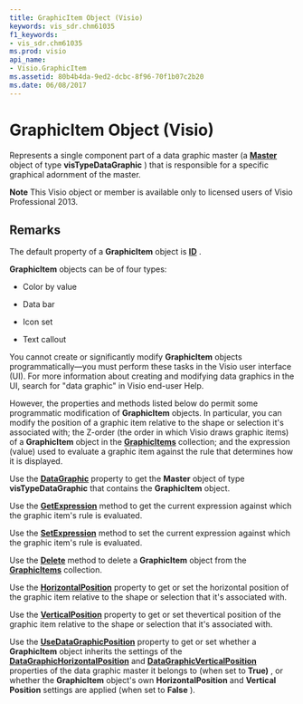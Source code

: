 ```yaml
---
title: GraphicItem Object (Visio)
keywords: vis_sdr.chm61035
f1_keywords:
- vis_sdr.chm61035
ms.prod: visio
api_name:
- Visio.GraphicItem
ms.assetid: 80b4b4da-9ed2-dcbc-8f96-70f1b07c2b20
ms.date: 06/08/2017
---
```



# GraphicItem Object (Visio)

Represents a single component part of a data graphic master (a  **[Master](Visio.Master.md)** object of type **visTypeDataGraphic** ) that is responsible for a specific graphical adornment of the master.


 **Note**  This Visio object or member is available only to licensed users of Visio Professional 2013.


## Remarks

The default property of a  **GraphicItem** object is **[ID](Visio.GraphicItem.ID.md)** .

 **GraphicItem** objects can be of four types:




- Color by value
    
- Data bar
    
- Icon set
    
- Text callout
    


You cannot create or significantly modify  **GraphicItem** objects programmatically—you must perform these tasks in the Visio user interface (UI). For more information about creating and modifying data graphics in the UI, search for "data graphic" in Visio end-user Help.

However, the properties and methods listed below do permit some programmatic modification of  **GraphicItem** objects. In particular, you can modify the position of a graphic item relative to the shape or selection it's associated with; the Z-order (the order in which Visio draws graphic items) of a **GraphicItem** object in the **[GraphicItems](Visio.GraphicItems.md)** collection; and the expression (value) used to evaluate a graphic item against the rule that determines how it is displayed.

Use the  **[DataGraphic](Visio.GraphicItem.DataGraphic.md)** property to get the **Master** object of type **visTypeDataGraphic** that contains the **GraphicItem** object.

Use the  **[GetExpression](Visio.GraphicItem.GetExpression.md)** method to get the current expression against which the graphic item's rule is evaluated.

Use the  **[SetExpression](Visio.GraphicItem.SetExpression.md)** method to set the current expression against which the graphic item's rule is evaluated.

Use the  **[Delete](Visio.GraphicItem.Delete.md)** method to delete a **GraphicItem** object from the **[GraphicItems](Visio.GraphicItems.md)** collection.

Use the  **[HorizontalPosition](Visio.GraphicItem.HorizontalPosition.md)** property to get or set the horizontal position of the graphic item relative to the shape or selection that it's associated with.

Use the  **[VerticalPosition](Visio.GraphicItem.VerticalPosition.md)** property to get or set thevertical position of the graphic item relative to the shape or selection that it's associated with.

Use the  **[UseDataGraphicPosition](Visio.GraphicItem.UseDataGraphicPosition.md)** property to get or set whether a **GraphicItem** object inherits the settings of the **[DataGraphicHorizontalPosition](Visio.Master.DataGraphicHorizontalPosition.md)** and **[DataGraphicVerticalPosition](master-datagraphicverticalposition-property-visio.md)** properties of the data graphic master it belongs to (when set to **True)** , or whether the **GraphicItem** object's own **HorizontalPosition** and **Vertical Position** settings are applied (when set to **False** ).


